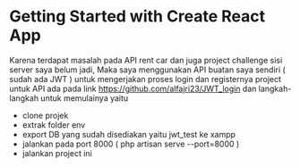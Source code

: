 # Getting Started with Create React App

Karena terdapat masalah pada API rent car dan juga project challenge sisi server saya belum jadi,
Maka saya menggunakan API buatan saya sendiri ( sudah ada JWT ) untuk mengerjakan proses login dan registernya
project untuk API ada pada link https://github.com/alfajri23/JWT_login dan langkah-langkah untuk memulainya yaitu

- clone projek
- extrak folder env
- export DB yang sudah disediakan yaitu jwt_test ke xampp
- jalankan pada port 8000 ( php artisan serve --port=8000 )
- jalankan project ini

